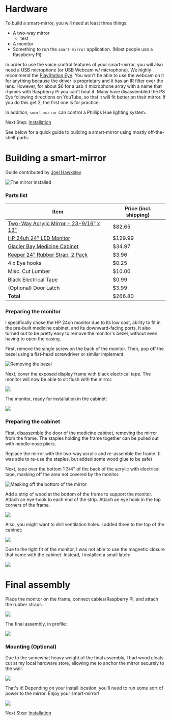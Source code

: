 # Hardware

To build a smart-mirror, you will need at least three things: 
- A two-way mirror
  - test
- A monitor
- Something to run the `smart-mirror` application. (Most people use a Raspberry Pi)

In order to use the voice control features of your smart-mirror, you will also need a USB microphone (or USB Webcam w/ microphone). We highly recommend the [PlayStation Eye](http://a.co/ix4JugK). You won't be able to use the webcam on it for anything because the driver is proprietary and it has an IR filter over the lens. However, for about $6 for a usb 4 microphone array with a name that rhymes with Raspberry Pi you can't beat it. Many have disassembled the PS Eye following directions on YouTube, so that it will fit better on their mirror. If you do this get 2, the first one is for practice.

In addition, `smart-mirror` can control a Phillips Hue lighting system.

Next Step: [Installation](installation.md)

See below for a quick guide to building a smart-mirror using mostly off-the-shelf parts:

# Building a smart-mirror
Guide contributed by [Joel Hawksley](http://www.hawksley.org)

![The mirror installed](mirror-installed.jpg)

### Parts list

| Item | Price (incl. shipping) |
| -- | -- |
| [Two-Way Acrylic Mirror - 23-9/16" x 13"](http://www.tapplastics.com/product/plastics/cut_to_size_plastic/two_way_mirrored_acrylic/558) | $82.65 |
| [HP 24uh 24" LED Monitor](https://www.amazon.com/gp/product/B00SFB13UC)  | $129.99 |
| [Glacier Bay Medicine Cabinet](http://www.homedepot.com/p/Glacier-Bay-15-1-4-in-x-26-in-Surface-Mount-Framed-Mirrored-Swing-Door-Medicine-Cabinet-in-White-S1627-12-B/100576352) | $34.97 |
| [Keeper 24" Rubber Strap, 2 Pack](https://www.amazon.com/Keeper-06225-EPDM-Rubber-Strap/dp/B001DQDBSS) | $3.96 |
| 4 x Eye hooks | $0.25 |
| Misc. Cut Lumber | $10.00 |
| Black Electrical Tape | $0.99 |
| (Optional) Door Latch | $3.99 |
| **Total** | $266.80 |

### Preparing the monitor
I specifically chose the HP 24uh monitor due to its low cost, ability to fit in the pre-built medicine cabinet, and its downward-facing ports. It also turned out to be pretty easy to remove the monitor's bezel, without even having to open the casing.

First, remove the single screw on the back of the monitor. Then, pop off the bezel using a flat-head screwdriver or similar implement.

![Removing the bezel](bezel-removal.jpg)

Next, cover the exposed display frame with black electrical tape. The monitor will now be able to sit flush with the mirror.

![](monitor-masked-close.jpg)

The monitor, ready for installation in the cabinet:

![](monitor-masked.jpg)

### Preparing the cabinet
First, disassemble the door of the medicine cabinet, removing the mirror from the frame. The staples holding the frame together can be pulled out with needle-nose pliers. 

Replace the mirror with the two-way acrylic and re-assemble the frame. (I was able to re-use the staples, but added some wood glue to be safe)

Next, tape over the bottom 1 3/4" of the back of the acrylic with electrical tape, masking off the area not covered by the monitor.

![Masking off the bottom of the mirror](mirror-masking.jpg)

Add a strip of wood at the bottom of the frame to support the monitor. Attach an eye-hook to each end of the strip. Attach an eye hook in the top corners of the frame.

![](monitor-support.jpg)

Also, you might want to drill ventilation holes. I added three to the top of the cabinet:

![](ventilation.jpg)

Due to the tight fit of the monitor, I was not able to use the magnetic closure that came with the cabinet. Instead, I installed a small latch:

![](door-latch.jpg)

# Final assembly
Place the monitor on the frame, connect cables/Raspberry Pi, and attach the rubber straps.

![](monitor-installation.jpg)

The final assembly, in profile:

![](final-assembly.jpg)

### Mounting (Optional)

Due to the somewhat heavy weight of the final assembly, I had wood cleats cut at my local hardware store, allowing me to anchor the mirror securely to the wall.

![](cleats.jpg)

That's it! Depending on your install location, you'll need to run some sort of power to the mirror. Enjoy your smart-mirror!

![](mirror-installed.jpg)

Next Step: [Installation](installation.md)
